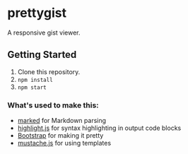 prettygist
==========
A responsive gist viewer.


## Getting Started
1. Clone this repository.
2. ``` npm install ```
3. ``` npm start ```


### What's used to make this:
* [marked](https://github.com/chjj/marked) for Markdown parsing
* [highlight.js](http://softwaremaniacs.org/soft/highlight/en/) for syntax highlighting in output code blocks
* [Bootstrap](http://getbootstrap.com/) for making it pretty
* [mustache.js](http://mustache.github.io/) for using templates